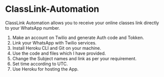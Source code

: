# ClassLink-Automation
ClassLink Automation allows you to receive your online classes link directly to your WhatsApp number.

1. Make an account on Twilio and generate Auth code and Tokken.
2. Link your WhatsApp with Twilio services.
3. Install Heroku CLI and Git on your machine.
4. Use the code and files which I have provided.
5. Change the Subject names and link as per your requirement.
6. Set time according to UTC.
7. Use Heroku for hosting the App.
